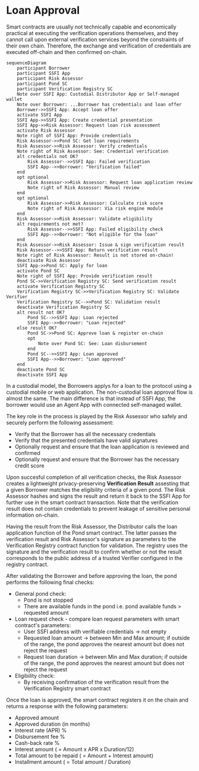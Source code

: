 # Loan Approval
Smart contracts are usually not technically capable and economically practical at executing the verification operations themselves, and they cannot call upon external verification services beyond the constraints of their own chain. Therefore, the exchange and verification of credentials are executed off-chain and then confirmed on-chain.
```mermaid
sequenceDiagram
    participant Borrower
    participant SSFI App
    participant Risk Assessor
    participant Pond SC
    participant Verification Registry SC
    Note over SSFI App: Custodial Distributor App or Self-managed wallet
    Note over Borrower: ...Borrower has credentials and loan offer
    Borrower->>SSFI App: Accept loan offer
    activate SSFI App
    SSFI App->>SSFI App: Create credential presentation
    SSFI App->>Risk Assessor: Request loan risk assessment
    activate Risk Assessor
    Note right of SSFI App: Provide credentials
    Risk Assessor->>Pond SC: Get loan requirements
    Risk Assessor->>Risk Assessor: Verify credentials
    Note right of Risk Assessor: See: Credential verification
    alt credentials not OK?
        Risk Assessor-->>SSFI App: Failed verification
        SSFI App-->>Borrower: "Verification failed"
    end
    opt optional
        Risk Assessor->>Risk Assessor: Request loan application review
        Note right of Risk Assessor: Manual review
    end
    opt optional
        Risk Assessor->>Risk Assessor: Calculate risk score
        Note right of Risk Assessor: Via risk engine module
    end
    Risk Assessor->>Risk Assessor: Validate eligibility
    alt requirements not met?
        Risk Assessor-->>SSFI App: Failed eligibility check
        SSFI App-->>Borrower: "Not eligible for the loan"
    end
    Risk Assessor->>Risk Assessor: Issue & sign verification result
    Risk Assessor-->>SSFI App: Return verification result
    Note right of Risk Assessor: Result is not stored on-chain!
    deactivate Risk Assessor
    SSFI App->>Pond SC: Apply for loan
    activate Pond SC
    Note right of SSFI App: Provide verification result
    Pond SC->>Verification Registry SC: Send verification result
    activate Verification Registry SC
    Verification Registry SC->>Verification Registry SC: Validate Verifier
    Verification Registry SC-->>Pond SC: Validation result
    deactivate Verification Registry SC
    alt result not OK?
        Pond SC-->>SSFI App: Loan rejected
        SSFI App-->>Borrower: "Loan rejected"
    else result OK?
        Pond SC->>Pond SC: Approve loan & register on-chain
        opt
            Note over Pond SC: See: Loan disbursement
        end
        Pond SC-->>SSFI App: Loan approved
        SSFI App-->>Borrower: "Loan approved"
    end
    deactivate Pond SC
    deactivate SSFI App
```
In a custodial model, the Borrowers applys for a loan to the protocol using a custodial mobile or web application. The non-custodial loan approval flow is almost the same. The main difference is that instead of SSFI App, the borrower would use an Agent App with connected self-managed wallet.

The key role in the process is played by the Risk Assessor who safely and securely perform the following assessment:
- Verify that the Borrower has all the necessary credentials
- Verify that the presented credentials have valid signatures
- Optionally request and ensure that the loan application is reviewed and confirmed
- Optionally request and ensure that the Borrower has the necessary credit score
  
Upon succesful completion of all verification checks, the Risk Assessor creates a lightweight privacy-preserving **Verification Result** assesting that a given Borrower matches the eligibility criteria of a given pond. The Risk Assessor hashes and signs the result and return it back to the SSFI App for further use in the smart contract transaction. Note that the verification result does not contain credentials to prevent leakage of sensitive personal information on-chain.

Having the result from the Risk Assessor, the Distributor calls the loan application function of the Pond smart contract. The latter passes the verification result and Risk Assessor's signature as parameters to the Verification Registry contract function for validation. The registry uses the signature and the verification result to confirm whether or not the result corresponds to the public address of a trusted Verifier configured in the registry contract.

After validating the Borrower and before approving the loan, the pond performs the following final checks:
- General pond check:
  * Pond is not stopped
  * There are available funds in the pond i.e. pond available funds > requested amount
- Loan request check - compare loan request parameters with smart contract's parameters:
  * User SSFI address with verifiable credentials -> not empty
  * Requested loan amount -> between Min and Max amount; if outside of the range, the pond approves the nearest amount but does not reject the request
  * Request loan duration -> between Min and Max duration; if outside of the range, the pond approves the nearest amount but does not reject the request
- Eligibility check:
  * By receiving confirmation of the verification result from the Verification Registry smart contract
  
Once the loan is approved, the smart contract registers it on the chain and returns a response with the following parameters:
- Approved amount
- Approved duration (in months)
- Interest rate (APR) %
- Disbursement fee %
- Cash-back rate %
- Interest amount ( = Amount x APR x Duration/12)
- Total amount to be repaid ( = Amount + Interest amount)
- Installment amount ( = Total amount / Duration)
  

